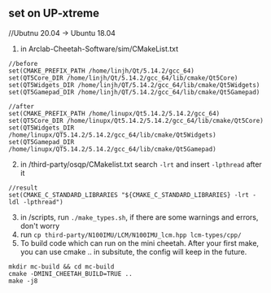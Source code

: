 ## set on UP-xtreme
//Ubutnu 20.04 -> Ubuntu 18.04
1. in Arclab-Cheetah-Software/sim/CMakeList.txt


```
//before
set(CMAKE_PREFIX_PATH /home/linjh/Qt/5.14.2/gcc_64)
set(QT5Core_DIR /home/linjh/Qt/5.14.2/gcc_64/lib/cmake/Qt5Core)
set(QT5Widgets_DIR /home/linjh/QT/5.14.2/gcc_64/lib/cmake/Qt5Widgets)
set(QT5Gamepad_DIR /home/linjh/QT/5.14.2/gcc_64/lib/cmake/Qt5Gamepad)
```

```
//after
set(CMAKE_PREFIX_PATH /home/linupx/Qt5.14.2/5.14.2/gcc_64)
set(QT5Core_DIR /home/linupx/Qt5.14.2/5.14.2/gcc_64/lib/cmake/Qt5Core)
set(QT5Widgets_DIR /home/linupx/QT5.14.2/5.14.2/gcc_64/lib/cmake/Qt5Widgets)
set(QT5Gamepad_DIR /home/linupx/QT5.14.2/5.14.2/gcc_64/lib/cmake/Qt5Gamepad)
```

2. in /third-party/osqp/CMakelist.txt
search `-lrt` and insert `-lpthread` after it
```
//result
set(CMAKE_C_STANDARD_LIBRARIES "${CMAKE_C_STANDARD_LIBRARIES} -lrt -ldl -lpthread")
```

3. in /scripts, run `./make_types.sh`, if there are some warnings and errors, don't worry
4. run `cp third-party/N100IMU/LCM/N100IMU_lcm.hpp lcm-types/cpp/`
5. To build code which can run on the mini cheetah. After your first make, you can use cmake .. in subsitute, the config will keep in the future.
```
mkdir mc-build && cd mc-build
cmake -DMINI_CHEETAH_BUILD=TRUE ..
make -j8
```
